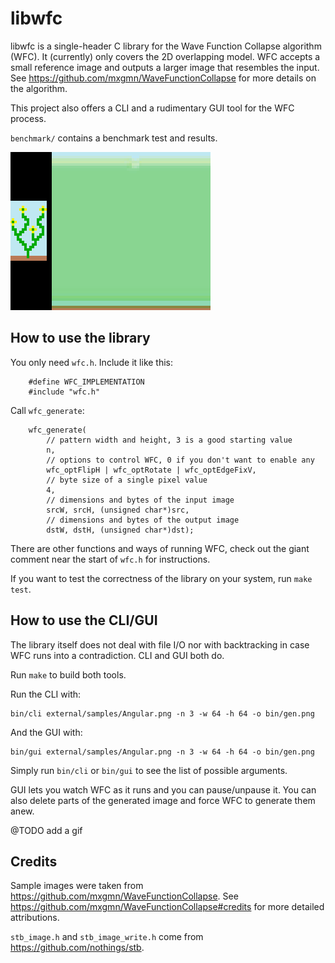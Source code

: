 # libwfc

libwfc is a single-header C library for the Wave Function Collapse algorithm (WFC). It (currently) only covers the 2D overlapping model. WFC accepts a small reference image and outputs a larger image that resembles the input. See https://github.com/mxgmn/WaveFunctionCollapse for more details on the algorithm.

This project also offers a CLI and a rudimentary GUI tool for the WFC process.

`benchmark/` contains a benchmark test and results.

![Example run of WFC.](misc/flowers.gif)

## How to use the library

You only need `wfc.h`. Include it like this:

```
    #define WFC_IMPLEMENTATION
    #include "wfc.h"
```

Call `wfc_generate`:

```
    wfc_generate(
        // pattern width and height, 3 is a good starting value
        n,
        // options to control WFC, 0 if you don't want to enable any
        wfc_optFlipH | wfc_optRotate | wfc_optEdgeFixV,
        // byte size of a single pixel value
        4,
        // dimensions and bytes of the input image
        srcW, srcH, (unsigned char*)src,
        // dimensions and bytes of the output image
        dstW, dstH, (unsigned char*)dst);
```

There are other functions and ways of running WFC, check out the giant comment near the start of `wfc.h` for instructions.

If you want to test the correctness of the library on your system, run `make test`.

## How to use the CLI/GUI

The library itself does not deal with file I/O nor with backtracking in case WFC runs into a contradiction. CLI and GUI both do.

Run `make` to build both tools.

Run the CLI with:

```
bin/cli external/samples/Angular.png -n 3 -w 64 -h 64 -o bin/gen.png
```

And the GUI with:

```
bin/gui external/samples/Angular.png -n 3 -w 64 -h 64 -o bin/gen.png
```

Simply run `bin/cli` or `bin/gui` to see the list of possible arguments.

GUI lets you watch WFC as it runs and you can pause/unpause it. You can also delete parts of the generated image and force WFC to generate them anew.

@TODO add a gif

## Credits

Sample images were taken from https://github.com/mxgmn/WaveFunctionCollapse. See https://github.com/mxgmn/WaveFunctionCollapse#credits for more detailed attributions.

`stb_image.h` and `stb_image_write.h` come from https://github.com/nothings/stb.
